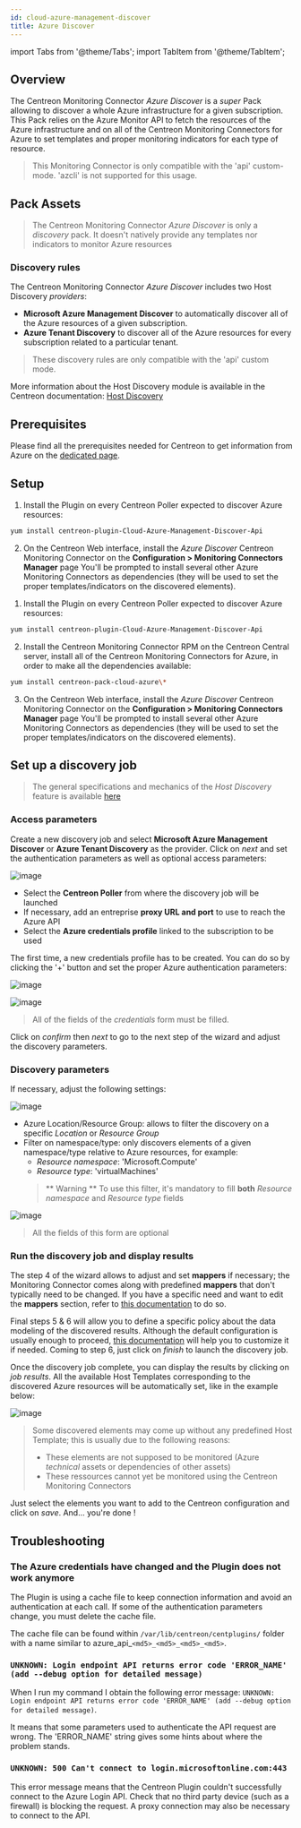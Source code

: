 ```yaml
---
id: cloud-azure-management-discover
title: Azure Discover
---
```

import Tabs from '@theme/Tabs';
import TabItem from '@theme/TabItem';


## Overview

The Centreon Monitoring Connector *Azure Discover* is a *super* Pack allowing to discover a whole Azure infrastructure for a given
subscription.
This Pack relies on the Azure Monitor API to fetch the resources of the Azure infrastructure and on all of the Centreon Monitoring Connectors
for Azure to set templates and proper monitoring indicators for each type of resource.

> This Monitoring Connector is only compatible with the 'api' custom-mode. 'azcli' is not supported for this usage.

## Pack Assets

> The Centreon Monitoring Connector *Azure Discover* is only a *discovery* pack. It doesn't natively provide any templates nor
> indicators to monitor Azure resources

### Discovery rules

The Centreon Monitoring Connector *Azure Discover* includes two Host Discovery *providers*:
- **Microsoft Azure Management Discover** to automatically discover all of the Azure resources of a given subscription.
- **Azure Tenant Discovery** to discover all of the Azure resources for every subscription related to a particular tenant.

> These discovery rules are only compatible with the 'api' custom mode.

More information about the Host Discovery module is available in the Centreon documentation:
[Host Discovery](/docs/monitoring/discovery/hosts-discovery)

## Prerequisites

Please find all the prerequisites needed for Centreon to get information from Azure on the [dedicated page](../getting-started/how-to-guides/azure-credential-configuration.md).

## Setup 

<Tabs groupId="sync">
<TabItem value="Online License" label="Online License">

1. Install the Plugin on every Centreon Poller expected to discover Azure resources:

```bash
yum install centreon-plugin-Cloud-Azure-Management-Discover-Api
```

2. On the Centreon Web interface, install the *Azure Discover* Centreon Monitoring Connector on the **Configuration > Monitoring Connectors Manager** page
You'll be prompted to install several other Azure Monitoring Connectors as dependencies (they will be used to set the proper templates/indicators
on the discovered elements).

</TabItem>
<TabItem value="Offline License" label="Offline License">

1. Install the Plugin on every Centreon Poller expected to discover Azure resources:

```bash
yum install centreon-plugin-Cloud-Azure-Management-Discover-Api
```

2. Install the Centreon Monitoring Connector RPM on the Centreon Central server, install all of the Centreon Monitoring Connectors for Azure, in order
to make all the dependencies available:

```bash
yum install centreon-pack-cloud-azure\*
```

3. On the Centreon Web interface, install the *Azure Discover* Centreon Monitoring Connector on the **Configuration > Monitoring Connectors Manager** page
You'll be prompted to install several other Azure Monitoring Connectors as dependencies (they will be used to set the proper templates/indicators
on the discovered elements).

</TabItem>
</Tabs>

## Set up a discovery job

> The general specifications and mechanics of the *Host Discovery* feature is available [here](/docs/monitoring/discovery/hosts-discovery)

### Access parameters

Create a new discovery job and select **Microsoft Azure Management Discover** or **Azure Tenant Discovery** as the provider. Click on *next* and set the authentication parameters
as well as optional access parameters:

![image](../../../assets/integrations/plugin-packs/procedures/cloud-azure-management-discover-accessparameters.png)

- Select the **Centreon Poller** from where the discovery job will be launched
- If necessary, add an entreprise **proxy URL and port** to use to reach the Azure API
- Select the **Azure credentials profile** linked to the subscription to be used

The first time, a new credentials profile has to be created. You can do so by clicking the '+' button and set the proper Azure
authentication parameters:

<Tabs groupId="provider">
<TabItem value="Microsoft Azure Management Discover" label="Microsoft Azure Management Discover">

![image](../../../assets/integrations/plugin-packs/procedures/cloud-azure-management-discover-credentials.png)

</TabItem>
<TabItem value="Azure Tenant Discovery" label="Azure Tenant Discovery">

![image](../../../assets/integrations/plugin-packs/procedures/cloud-azure-management-discover-credentials-tenant.png)

</TabItem>
</Tabs>

> All of the fields of the *credentials* form must be filled.

Click on *confirm* then *next* to go to the next step of the wizard and adjust the discovery parameters.

### Discovery parameters

If necessary, adjust the following settings:

<Tabs groupId="provider">
<TabItem value="Microsoft Azure Management Discover" label="Microsoft Azure Management Discover">

![image](../../../assets/integrations/plugin-packs/procedures/cloud-azure-management-discover-discoparameters.png)

- Azure Location/Resource Group: allows to filter the discovery on a specific *Location* or *Resource Group*
- Filter on namespace/type: only discovers elements of a given namespace/type relative to Azure resources, for example:
    - *Resource namespace*: 'Microsoft.Compute'
    - *Resource type*: 'virtualMachines'
    > ** Warning ** To use this filter, it's mandatory to fill **both** *Resource namespace* and *Resource type* fields

</TabItem>
<TabItem value="Azure Tenant Discovery" label="Azure Tenant Discovery">

![image](../../../assets/integrations/plugin-packs/procedures/cloud-azure-management-discover-discoparameters-tenant.png)

</TabItem>
</Tabs>

> All the fields of this form are optional

### Run the discovery job and display results

The step 4 of the wizard allows to adjust and set **mappers** if necessary; the Monitoring Connector comes along with predefined **mappers** that
don't typically need to be changed. If you have a specific need and want to edit the **mappers** section, refer to 
[this documentation](/docs/monitoring/discovery/hosts-discovery#how-to-use-the-mappers) to do so.

Final steps 5 & 6 will allow you to define a specific policy about the data modeling of the discovered results. Although the default configuration
is usually enough to proceed, [this documentation](/docs/monitoring/discovery/hosts-discovery#define-analysis-and-update-policies) 
will help you to customize it if needed. Coming to step 6, just click on *finish* to launch the discovery job.

Once the discovery job complete, you can display the results by clicking on *job results*. All the available Host Templates
corresponding to the discovered Azure resources will be automatically set, like in the example below:

![image](../../../assets/integrations/plugin-packs/procedures/cloud-azure-management-discover-results.png)

> Some discovered elements may come up without any predefined Host Template; this is usually due to the following reasons:
> - These elements are not supposed to be monitored (Azure *technical* assets or dependencies of other assets)
> - These ressources cannot yet be monitored using the Centreon Monitoring Connectors

Just select the elements you want to add to the Centreon configuration and click on *save*. And... you're done !

## Troubleshooting

### The Azure credentials have changed and the Plugin does not work anymore

The Plugin is using a cache file to keep connection information and avoid an authentication at each call. 
If some of the authentication parameters change, you must delete the cache file. 

The cache file can be found within  ```/var/lib/centreon/centplugins/``` folder with a name similar to azure_api_`<md5>_<md5>_<md5>_<md5>`.

### ```UNKNOWN: Login endpoint API returns error code 'ERROR_NAME' (add --debug option for detailed message)```

When I run my command I obtain the following error message:
```UNKNOWN: Login endpoint API returns error code 'ERROR_NAME' (add --debug option for detailed message)```.

It means that some parameters used to authenticate the API request are wrong. The 'ERROR_NAME' string gives 
some hints about where the problem stands. 

### ```UNKNOWN: 500 Can't connect to login.microsoftonline.com:443```

This error message means that the Centreon Plugin couldn't successfully connect to the Azure Login API. Check that no third party
device (such as a firewall) is blocking the request. A proxy connection may also be necessary to connect to the API.
